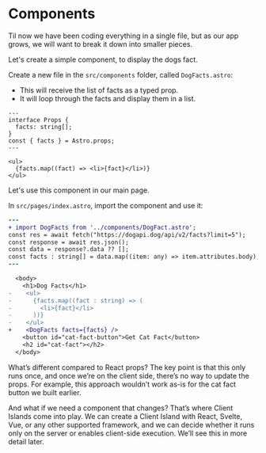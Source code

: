 # Components

Til now we have been coding everything in a single file, but as our app grows, we will want to break it down into smaller pieces.

Let's create a simple component, to display the dogs fact.

Create a new file in the `src/components` folder, called `DogFacts.astro`:

- This will receive the list of facts as a typed prop.
- It will loop through the facts and display them in a list.

```astro
---
interface Props {
  facts: string[];
}
const { facts } = Astro.props;
---

<ul>
  {facts.map((fact) => <li>{fact}</li>)}
</ul>
```

Let's use this component in our main page.

In `src/pages/index.astro`, import the component and use it:

```diff
---
+ import DogFacts from '../components/DogFact.astro';
const res = await fetch("https://dogapi.dog/api/v2/facts?limit=5");
const response = await res.json();
const data = response?.data ?? [];
const facts : string[] = data.map((item: any) => item.attributes.body);
---
```

```diff
  <body>
 	<h1>Dog Facts</h1>
-    <ul>
-      {facts.map((fact : string) => (
-        <li>{fact}</li>
-      ))}
-    </ul>
+    <DogFacts facts={facts} />
    <button id="cat-fact-button">Get Cat Fact</button>
    <h2 id="cat-fact"></h2>
  </body>
```

What’s different compared to React props? The key point is that this only runs once, and once we’re on the client side, there’s no way to update the props. For example, this approach wouldn’t work as-is for the cat fact button we built earlier.

And what if we need a component that changes? That’s where Client Islands come into play. We can create a Client Island with React, Svelte, Vue, or any other supported framework, and we can decide whether it runs only on the server or enables client-side execution. We’ll see this in more detail later.
